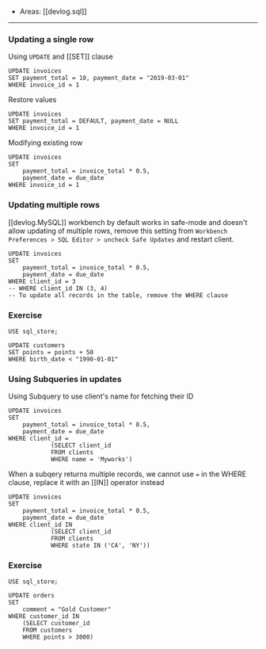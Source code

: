 
- Areas: [[devlog.sql]]

---

### Updating a single row

Using `UPDATE` and [[SET]] clause

    UPDATE invoices
    SET payment_total = 10, payment_date = "2019-03-01"
    WHERE invoice_id = 1

Restore values

    UPDATE invoices
    SET payment_total = DEFAULT, payment_date = NULL
    WHERE invoice_id = 1

Modifying existing row

    UPDATE invoices
    SET
        payment_total = invoice_total * 0.5,
        payment_date = due_date
    WHERE invoice_id = 1

### Updating multiple rows

[[devlog.MySQL]] workbench by default works in safe-mode and doesn't allow updating of multiple rows, remove this setting from
`Workbench Preferences > SQL Editor > uncheck Safe Updates` and restart client.

    UPDATE invoices
    SET
        payment_total = invoice_total * 0.5,
        payment_date = due_date
    WHERE client_id = 3
    -- WHERE client_id IN (3, 4)
    -- To update all records in the table, remove the WHERE clause

### Exercise

    USE sql_store;

    UPDATE customers
    SET points = points + 50
    WHERE birth_date < "1990-01-01"

### Using Subqueries in updates

Using Subquery to use client's name for fetching their ID

    UPDATE invoices
    SET
        payment_total = invoice_total * 0.5,
        payment_date = due_date
    WHERE client_id =
                (SELECT client_id
                FROM clients
                WHERE name = 'Myworks')

When a subqery returns multiple records, we cannot use `=` in the WHERE clause, replace it with an [[IN]] operator instead

    UPDATE invoices
    SET
        payment_total = invoice_total * 0.5,
        payment_date = due_date
    WHERE client_id IN
                (SELECT client_id
                FROM clients
                WHERE state IN ('CA', 'NY'))

### Exercise

    USE sql_store;

    UPDATE orders
    SET
        comment = "Gold Customer"
    WHERE customer_id IN
        (SELECT customer_id
        FROM customers
        WHERE points > 3000)
